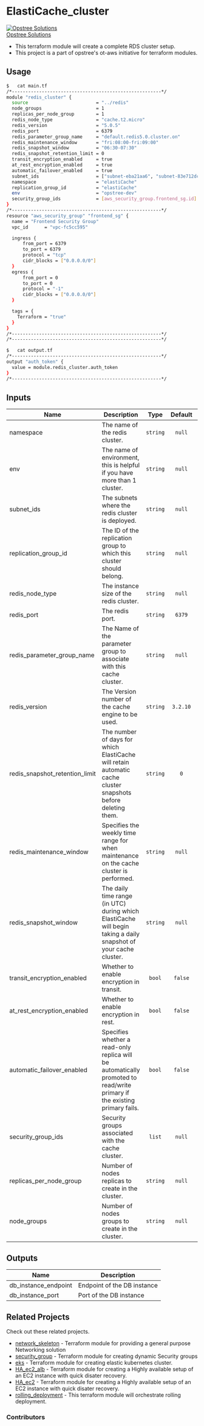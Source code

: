 # ElastiCache_cluster

[![Opstree Solutions][opstree_avatar]][opstree_homepage]<br/>[Opstree Solutions][opstree_homepage] 

  [opstree_homepage]: https://opstree.github.io/
  [opstree_avatar]: https://img.cloudposse.com/150x150/https://github.com/opstree.png

- This terraform module will create a complete RDS cluster setup.
- This project is a part of opstree's ot-aws initiative for terraform modules.

## Usage

```sh
$   cat main.tf
/*-------------------------------------------------------*/
module "redis_cluster" {
  source                         = "../redis"
  node_groups                    = 1
  replicas_per_node_group        = 1
  redis_node_type                = "cache.t2.micro"
  redis_version                  = "5.0.5"
  redis_port                     = 6379
  redis_parameter_group_name     = "default.redis5.0.cluster.on"
  redis_maintenance_window       = "fri:08:00-fri:09:00"
  redis_snapshot_window          = "06:30-07:30"
  redis_snapshot_retention_limit = 0
  transit_encryption_enabled     = true
  at_rest_encryption_enabled     = true
  automatic_failover_enabled     = true
  subnet_ids                     = ["subnet-eba21aa6", "subnet-83e712dc"]
  namespace                      = "elastiCache"
  replication_group_id           = "elastiCache"
  env                            = "opstree-dev"
  security_group_ids             = [aws_security_group.frontend_sg.id]
}
/*-------------------------------------------------------*/
resource "aws_security_group" "frontend_sg" {
  name = "Frontend Security Group"
  vpc_id      = "vpc-fc5cc595"

  ingress {
      from_port = 6379
      to_port = 6379
      protocol = "tcp"
      cidr_blocks = ["0.0.0.0/0"]
  }
  egress {
      from_port = 0
      to_port = 0
      protocol = "-1"
      cidr_blocks = ["0.0.0.0/0"]
  }

  tags = {
    Terraform = "true"
  }
}
/*-------------------------------------------------------*/
/*-------------------------------------------------------*/
```

```sh
$   cat output.tf
/*-------------------------------------------------------*/
output "auth_token" {
  value = module.redis_cluster.auth_token
}
/*-------------------------------------------------------*/
```
## Inputs

| Name | Description | Type | Default | Required |
|------|-------------|:----:|:-----:|:-----:|
| namespace | The name of the redis cluster. | `string` | `null` | yes |
| env | The name of environment, this is helpful if you have more than 1 cluster. | `string` | `null` | yes |
| subnet_ids | The subnets where the redis cluster is deployed. | `string` | `null` | yes |
| replication_group_id | The ID of the replication group to which this cluster should belong. | `string` | `null` | yes |
| redis_node_type | The instance size of the redis cluster. | `string` | `null` | yes |
| redis_port | The redis port. | `string` | `6379` | no |
| redis_parameter_group_name | The Name of the parameter group to associate with this cache cluster. | `string` | `null` | yes |
| redis_version | The Version number of the cache engine to be used. | `string` | `3.2.10` | no |
| redis_snapshot_retention_limit | The number of days for which ElastiCache will retain automatic cache cluster snapshots before deleting them. | `string` | `0` | no |
| redis_maintenance_window | Specifies the weekly time range for when maintenance on the cache cluster is performed. | `string` | `null` | no |
| redis_snapshot_window | The daily time range (in UTC) during which ElastiCache will begin taking a daily snapshot of your cache cluster. | `string` | `null` | no |
| transit_encryption_enabled | Whether to enable encryption in transit. | `bool` | `false` | no |
| at_rest_encryption_enabled | Whether to enable encryption in rest. | `bool` | `false` | no |
| automatic_failover_enabled |Specifies whether a read-only replica will be automatically promoted to read/write primary if the existing primary fails. | `bool` | `false` | no |
| security_group_ids | Security groups associated with the cache cluster. | `list` | `null` | no |
| replicas_per_node_group | Number of nodes replicas to create in the cluster. | `string` | `null` | yes |
| node_groups | Number of nodes groups to create in the cluster. | `string` | `null` | yes |

## Outputs

| Name | Description |
|------|-------------|
| db_instance_endpoint | Endpoint of the DB instance |
| db_instance_port | Port of the DB instance |


## Related Projects

Check out these related projects.

- [network_skeleton](https://gitlab.com/ot-aws/terrafrom_v0.12.21/network_skeleton) - Terraform module for providing a general purpose Networking solution
- [security_group](https://gitlab.com/ot-aws/terrafrom_v0.12.21/security_group) - Terraform module for creating dynamic Security groups
- [eks](https://gitlab.com/ot-aws/terrafrom_v0.12.21/eks) - Terraform module for creating elastic kubernetes cluster.
- [HA_ec2_alb](https://gitlab.com/ot-aws/terrafrom_v0.12.21/ha_ec2_alb.git) - Terraform module for creating a Highly available setup of an EC2 instance with quick disater recovery.
- [HA_ec2](https://gitlab.com/ot-aws/terrafrom_v0.12.21/ha_ec2.git) - Terraform module for creating a Highly available setup of an EC2 instance with quick disater recovery.
- [rolling_deployment](https://gitlab.com/ot-aws/terrafrom_v0.12.21/rolling_deployment.git) - This terraform module will orchestrate rolling deployment.

### Contributors